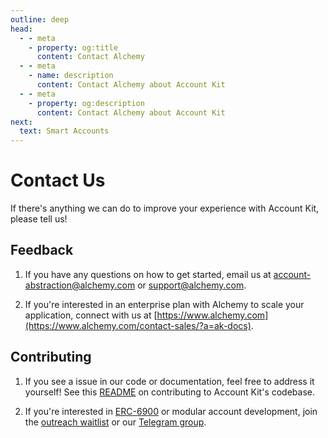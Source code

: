 ```yaml
---
outline: deep
head:
  - - meta
    - property: og:title
      content: Contact Alchemy
  - - meta
    - name: description
      content: Contact Alchemy about Account Kit
  - - meta
    - property: og:description
      content: Contact Alchemy about Account Kit
next:
  text: Smart Accounts
---
```


# Contact Us

If there's anything we can do to improve your experience with Account Kit, please tell us!

## Feedback

1. If you have any questions on how to get started, email us at [account-abstraction@alchemy.com](mailto:account-abstraction@alchemy.com) or [support@alchemy.com](mailto:support@alchemy.com).

2. If you're interested in an enterprise plan with Alchemy to scale your application, connect with us at [https://www.alchemy.com](https://www.alchemy.com/contact-sales/?a=ak-docs).

## Contributing

1. If you see a issue in our code or documentation, feel free to address it yourself! See this [README](https://github.com/alchemyplatform/aa-sdk/blob/main/CONTRIBUTING.md) on contributing to Account Kit's codebase.

2. If you're interested in [ERC-6900](https://eips.ethereum.org/EIPS/eip-6900) or modular account development, join the [outreach waitlist](https://docs.google.com/forms/d/1Z3wFRiMoEKoo8FJFrymVEOzrbKQXjSnYhm_hKKDnooE/edit) or our [Telegram group](https://t.me/+KfB9WuhKDgk5YzIx).
